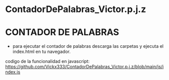 # ContadorDePalabras_Victor.p.j.z

# CONTADOR DE PALABRAS #


- para ejecutar el contador de palabras descarga las carpetas y ejecuta el index.html en tu navegador.

codigo de la funcionalidad en javascript: 
https://github.com/Vickx333/ContadorDePalabras_Victor.p.j.z/blob/main/js/index.js

